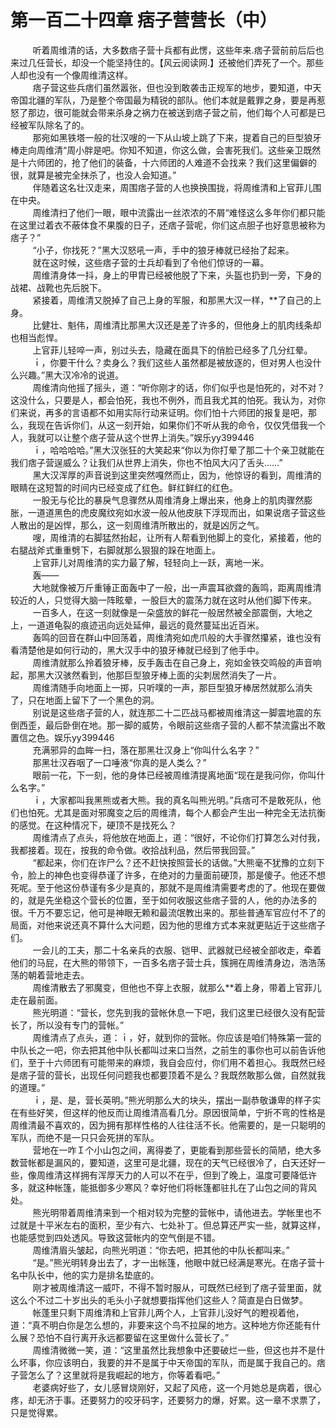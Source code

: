 <h1>第一百二十四章 痞子营营长（中）</h1>
<div id="content">&nbsp&nbsp&nbsp&nbsp&nbsp&nbsp&nbsp&nbsp
 听着周维清的话，大多数痞子营十兵都有此愣，这些年来.痞子营前前后后也来过几任营长，却没一个能坚持住的。【风云阅读网.】还被他们弄死了一个。那些人却也没有一个像周维清这样。
 <br/>&nbsp&nbsp&nbsp&nbsp&nbsp&nbsp&nbsp&nbsp
 痞子营这些兵痞们虽然嚣张，但也没到敢袭击正规军的地步，要知道，中天帝国北疆的军队，乃是整个帝国最为精锐的部队。他们本就是戴罪之身，要是再惹怒了那边，很可能就会带来杀身之祸力在被送到痞子营之前，他们每个人可都是已经被军队除名了的。
 <br/>&nbsp&nbsp&nbsp&nbsp&nbsp&nbsp&nbsp&nbsp
 那宛如黑铁塔一般的壮汉嗖的一下从山坡上跳了下来，提着自己的巨型狼牙棒走向周维清“周小胖是吧。你知不知道，你这么做，会害死我们。这些亲卫既然是十六师团的，抢了他们的装备，十六师团的人难道不会找来？我们这里偏僻的很，就算是被完全抹杀了，也没人会知道。”
 <br/>&nbsp&nbsp&nbsp&nbsp&nbsp&nbsp&nbsp&nbsp
 伴随着这名壮汉走来，周围痞子营的人也换换围拢，将周维清和上官菲儿围在中央。
 <br/>&nbsp&nbsp&nbsp&nbsp&nbsp&nbsp&nbsp&nbsp
 周维清扫了他们一眼，眼中流露出一丝浓浓的不屑“难怪这么多年你们都只能在这里过着衣不蔽体食不果腹的日子，还痞子营呢，你们这点胆子也好意思被称为痞子？”
 <br/>&nbsp&nbsp&nbsp&nbsp&nbsp&nbsp&nbsp&nbsp
 “小子，你找死？”黑大汉怒吼一声，手中的狼牙棒就已经抬了起来。
 <br/>&nbsp&nbsp&nbsp&nbsp&nbsp&nbsp&nbsp&nbsp
 就在这时候，这些痞子营的士兵却看到了令他们惊讶的一幕。
 <br/>&nbsp&nbsp&nbsp&nbsp&nbsp&nbsp&nbsp&nbsp
 周维清身体一抖，身上的甲胄已经被他脱了下来，头盔也扔到一旁，下身的战裙、战靴也先后脱下。
 <br/>&nbsp&nbsp&nbsp&nbsp&nbsp&nbsp&nbsp&nbsp
 紧接着，周维清又脱掉了自己上身的军服，和那黑大汉一样，**了自己的上身。
 <br/>&nbsp&nbsp&nbsp&nbsp&nbsp&nbsp&nbsp&nbsp
 比健壮、魁伟，周维清比那黑大汉还是差了许多的，但他身上的肌肉线条却也相当彪悍。
 <br/>&nbsp&nbsp&nbsp&nbsp&nbsp&nbsp&nbsp&nbsp
 上官菲儿轻啐一声，别过头去，隐藏在面具下的俏脸已经多了几分红晕。
 <br/>&nbsp&nbsp&nbsp&nbsp&nbsp&nbsp&nbsp&nbsp
 ｉ，你要干什么？卖身么？我们这些人虽然都是被放逐的，但对男人也没什么兴趣。”黑大汉冷冷的说道。
 <br/>&nbsp&nbsp&nbsp&nbsp&nbsp&nbsp&nbsp&nbsp
 周维清向他摇了摇头，道：“听你刚才的话，你们似乎也是怕死的，对不对？这没什么，只要是人，都会怕死，我也不例外，而且我尤其的怕死。我认为，对你们来说，再多的言语都不如用实际行动来证明。你们怕十六师团的报复是吧，那么，我现在告诉你们，从这一刻开始，如果你们不听从我的命令，仅仅凭借我一个人，我就可以让整个痞子营从这个世界上消失。”娱乐yy399446
 <br/>&nbsp&nbsp&nbsp&nbsp&nbsp&nbsp&nbsp&nbsp
 ｉ，哈哈哈哈。”黑大汉张狂的大笑起来“你以为你打晕了那二十个亲卫就能在我们痞子营逞威么？让我们从世界上消失，你也不怕风大闪了舌头……”
 <br/>&nbsp&nbsp&nbsp&nbsp&nbsp&nbsp&nbsp&nbsp
 黑大汉浑厚的声音说到这里突然嘎然而止，因为，他惊讶的看到，周维清的眼睛在这短暂的时间内已经变成了红色。鲜红鲜红的红色。
 <br/>&nbsp&nbsp&nbsp&nbsp&nbsp&nbsp&nbsp&nbsp
 一股无与伦比的暴戾气息骤然从周维清身上爆出来，他身上的肌肉骤然膨胀，一道道黑色的虎皮魔纹宛如水波一般从他皮肤下浮现而出，如果说痞子营这些人散出的是凶悍，那么，这一刻周维清所散出的，就是凶厉之气。
 <br/>&nbsp&nbsp&nbsp&nbsp&nbsp&nbsp&nbsp&nbsp
 嗖，周维清的右脚猛然抬起，让所有人帮看到他脚上的变化，紧接着，他的右腿战斧式重重劈下，右脚就那么狠狠的跺在地面上。
 <br/>&nbsp&nbsp&nbsp&nbsp&nbsp&nbsp&nbsp&nbsp
 上官菲儿对周维清的实力最了解，轻轻向上一跃，离地一米。
 <br/>&nbsp&nbsp&nbsp&nbsp&nbsp&nbsp&nbsp&nbsp
 轰——
 <br/>&nbsp&nbsp&nbsp&nbsp&nbsp&nbsp&nbsp&nbsp
 大地就像被万斤重锤正面轰中了一般，出一声震耳欲聋的轰鸣，距离周维清较近的人，只觉得大脑一阵眩晕，一股巨大的震荡力就在这时从他们脚下传来。
 <br/>&nbsp&nbsp&nbsp&nbsp&nbsp&nbsp&nbsp&nbsp
 一百多人，在这一刻就像是一朵盛放的鲜花一般居然被全部震倒，大地之上，一道道龟裂的痕迹迅向远处延伸，最远的竟然蔓延出近百米。
 <br/>&nbsp&nbsp&nbsp&nbsp&nbsp&nbsp&nbsp&nbsp
 轰鸣的回音在群山中回荡着，周维清宛如虎爪般的大手骤然攥紧，谁也没有看清楚他是如何行动的，黑大汉手中的狼牙棒就已经到了他手中。
 <br/>&nbsp&nbsp&nbsp&nbsp&nbsp&nbsp&nbsp&nbsp
 周维清就那么拎着狼牙棒，反手轰击在自己身上，宛如金铁交鸣般的声音响起，那黑大汉骇然看到，他那巨型狼牙棒上面的尖刺居然消失了一片。
 <br/>&nbsp&nbsp&nbsp&nbsp&nbsp&nbsp&nbsp&nbsp
 周维清随手向地面上一掷，只听噗的一声，那巨型狼牙棒居然就那么消失了，只在地面上留下了一个黑色的洞。
 <br/>&nbsp&nbsp&nbsp&nbsp&nbsp&nbsp&nbsp&nbsp
 别说是这些痞子营的人，就连那二十二匹战马都被周维清这一脚震地震的东倒西歪，最后卧倒在地。那一脚的威势，令眼前这些痞子营的人都不禁流露出不敢置信之色。娱乐yy399446
 <br/>&nbsp&nbsp&nbsp&nbsp&nbsp&nbsp&nbsp&nbsp
 充满邪异的血眸一扫，落在那黑壮汉身上“你叫什么名字？”
 <br/>&nbsp&nbsp&nbsp&nbsp&nbsp&nbsp&nbsp&nbsp
 那黑壮汉吞咽了一口唾液“你真的是人类么？”
 <br/>&nbsp&nbsp&nbsp&nbsp&nbsp&nbsp&nbsp&nbsp
 眼前一花，下一刻，他的身体已经被周维清提离地面“现在是我问你，你叫什么名字。”
 <br/>&nbsp&nbsp&nbsp&nbsp&nbsp&nbsp&nbsp&nbsp
 ｉ，大家都叫我黑熊或者大熊。我的真名叫熊光明。”兵痞可不是敢死队，他们也怕死。尤其是面对邪魔变之后的周维清，每个人都会产生出一种完全无法抗衡的感觉。在这种情况下，硬顶不是找死么？
 <br/>&nbsp&nbsp&nbsp&nbsp&nbsp&nbsp&nbsp&nbsp
 周维清点了点头，将他放在地面上，道：“很好，不论你们打算怎么对付我，我都接着。现在，按我的命令做。收拾战利品，然后带我回营。”
 <br/>&nbsp&nbsp&nbsp&nbsp&nbsp&nbsp&nbsp&nbsp
 “都起来，你们在诈尸么？还不赶快按照营长的话做。”大熊毫不犹豫的立刻下令，脸上的神色也变得恭谨了许多，在绝对的力量面前硬顶，那是傻子。他还不想死呢。至于他这份恭谨有多少是真的，那就不是周维清需要考虑的了。他现在要做的，就是先坐稳这个营长的位置，至于如何收服这些痞子营的人，他的办法多的很。千万不要忘记，他可是神眼无赖和最流氓教出来的。那些普通军官应付不了的局面，对他来说还真不算什么大问题，因为他的思维方式本来就更贴近于这些痞子们。
 <br/>&nbsp&nbsp&nbsp&nbsp&nbsp&nbsp&nbsp&nbsp
 一会儿的工夫，那二十名亲兵的衣服、铠甲、武器就已经被全部收走，牵着他们的马屁，在大熊的带领下，一百多名痞子营士兵，簇拥在周维清身边，浩浩荡荡的朝着营地走去。
 <br/>&nbsp&nbsp&nbsp&nbsp&nbsp&nbsp&nbsp&nbsp
 周维清散去了邪魔变，但他也不穿上衣服，就那么**着上身，带着上官菲儿走在最前面。
 <br/>&nbsp&nbsp&nbsp&nbsp&nbsp&nbsp&nbsp&nbsp
 熊光明道：“营长，您先到我的营帐休息一下吧，我们这里已经很久没有配营长了，所以没有专门的营帐。”
 <br/>&nbsp&nbsp&nbsp&nbsp&nbsp&nbsp&nbsp&nbsp
 周维清点了点头，道：ｉ，好，就到你的营帐。你应该是咱们特殊第一营的中队长之一吧，你去把其他中队长都叫过来口当然，之前生的事你也可以前告诉他们，至于十六师团有可能带来的麻烦，我自会应付，你们用不着担心。我既然已经是痞子营的营长，出现任何问题我也都要顶着不是么？我既然敢那么做，自然就我的道理。”
 <br/>&nbsp&nbsp&nbsp&nbsp&nbsp&nbsp&nbsp&nbsp
 ｉ，是、是，营长英明。”熊光明那么大的块头，摆出一副恭敬谦卑的样子实在有些好笑，但这样的他反而让周维清高看几分。原因很简单，宁折不弯的性格是周维清最不喜欢的，因为拥有那样性格的人往往活不长。他需要的，是一只聪明的军队，而绝不是一只只会死拼的军队。
 <br/>&nbsp&nbsp&nbsp&nbsp&nbsp&nbsp&nbsp&nbsp
 营地在一咋Ｉ个小山包之间，离得娄了，更能看到那些营长的简陋，绝大多数营帐都是漏风的，要知道，这里可是北疆，现在的天气已经很冷了，白天还好一些，像周维清这样拥有浑厚天力的人可以不在乎，但到了晚上，温度可要降低许多，就这种帐篷，能抵御多少寒风？幸好他们将帐篷都驻扎在了山包之间的背风处。
 <br/>&nbsp&nbsp&nbsp&nbsp&nbsp&nbsp&nbsp&nbsp
 熊光明带着周维清来到一个相对较为完整的营帐中，请他进去。学帐里也不过就是十平米左右的面积，至少有六、七处补丁。但总算还严实一些，就算这样，也能感觉到四处透风。导致这营帐内的空气倒是不错。
 <br/>&nbsp&nbsp&nbsp&nbsp&nbsp&nbsp&nbsp&nbsp
 周维清眉头皱起，向熊光明道：“你去吧，把其他的中队长都叫来。”
 <br/>&nbsp&nbsp&nbsp&nbsp&nbsp&nbsp&nbsp&nbsp
 “是。”熊光明转身出去了，才一出帐篷，他眼中就已经满是寒光。在痞子营十名中队长中，他的实力是排名垫底的。
 <br/>&nbsp&nbsp&nbsp&nbsp&nbsp&nbsp&nbsp&nbsp
 刚才被周维清这一威吓，不得不暂时服从，可既然已经到了痞子营里面，就这么个不过二十岁出头的毛头小子就想要指挥他们这些人？简直是白日做梦。
 <br/>&nbsp&nbsp&nbsp&nbsp&nbsp&nbsp&nbsp&nbsp
 帐蓬里只剩下周维清和上官菲儿两个人，上官菲儿没好气的瞪视着他，道：“真不明白你是怎么想的，非要来这个鸟不拉屎的地方。这种地方你还能有什么展？恐怕不自行离开永远都要留在这里做什么营长了。”
 <br/>&nbsp&nbsp&nbsp&nbsp&nbsp&nbsp&nbsp&nbsp
 周维清微微一笑，道：“这里虽然比我想象中还要破烂一些，但这也并不是什么坏事，你应该明白，我要的并不是属于中天帝国的军队，而是属于我自己的。痞子营怎么了？这里就将是我崛起的地方，你等着看吧。”
 <br/>&nbsp&nbsp&nbsp&nbsp&nbsp&nbsp&nbsp&nbsp
 老婆病好些了，女儿感冒烧刚好，又起了风疮，这一个月她总是病着，很心疼，却无济于事。还要努力的咬牙码字，还要努力的爆，好累。这一章不求票了，只是觉得累。
 <br/>&nbsp&nbsp&nbsp&nbsp&nbsp&nbsp&nbsp&nbsp
 <br/>&nbsp&nbsp&nbsp&nbsp&nbsp&nbsp&nbsp&nbsp
</div>
